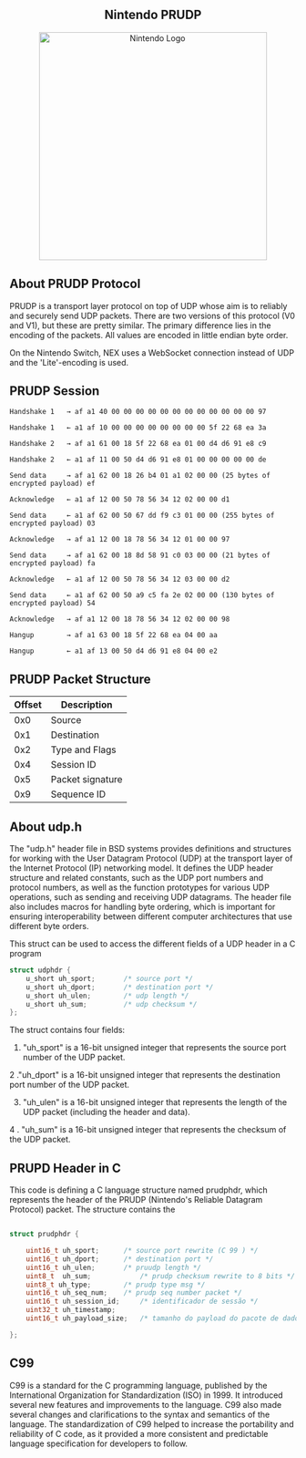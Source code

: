 <center><h2>Nintendo PRUDP</h2></center>
<p align="center"><a href="https://nintendo.com" target="_blank"><img src="https://logodownload.org/wp-content/uploads/2017/04/nintendo-logo-1-1.png" width="400" alt="Nintendo Logo"></a></p>

## About PRUDP Protocol

PRUDP is a transport layer protocol on top of UDP whose aim is to reliably and securely send UDP packets. There are two versions of this protocol (V0 and V1), but these are pretty similar. The primary difference lies in the encoding of the packets. All values are encoded in little endian byte order.

On the Nintendo Switch, NEX uses a WebSocket connection instead of UDP and the 'Lite'-encoding is used.

## PRUDP Session

```hex
Handshake 1   → af a1 40 00 00 00 00 00 00 00 00 00 00 00 00 97

Handshake 1   ← a1 af 10 00 00 00 00 00 00 00 00 5f 22 68 ea 3a

Handshake 2   → af a1 61 00 18 5f 22 68 ea 01 00 d4 d6 91 e8 c9

Handshake 2   ← a1 af 11 00 50 d4 d6 91 e8 01 00 00 00 00 00 de

Send data     → af a1 62 00 18 26 b4 01 a1 02 00 00 (25 bytes of encrypted payload) ef

Acknowledge   ← a1 af 12 00 50 78 56 34 12 02 00 00 d1

Send data     ← a1 af 62 00 50 67 dd f9 c3 01 00 00 (255 bytes of encrypted payload) 03

Acknowledge   → af a1 12 00 18 78 56 34 12 01 00 00 97

Send data     → af a1 62 00 18 8d 58 91 c0 03 00 00 (21 bytes of encrypted payload) fa

Acknowledge   ← a1 af 12 00 50 78 56 34 12 03 00 00 d2

Send data     ← a1 af 62 00 50 a9 c5 fa 2e 02 00 00 (130 bytes of encrypted payload) 54

Acknowledge   → af a1 12 00 18 78 56 34 12 02 00 00 98

Hangup        → af a1 63 00 18 5f 22 68 ea 04 00 aa

Hangup        ← a1 af 13 00 50 d4 d6 91 e8 04 00 e2
```

## PRUDP Packet Structure

| Offset | Description |
|------|-----------|
| 0x0 |   Source     |
| 0x1|   Destination |
| 0x2 |  Type and Flags    |
| 0x4 |  Session ID    |
| 0x5 |  Packet signature    |
| 0x9 |  Sequence ID     |



## About udp.h
The "udp.h" header file in BSD systems provides definitions and structures for working with the User Datagram Protocol (UDP) at the transport layer of the Internet Protocol (IP) networking model. It defines the UDP header structure and related constants, such as the UDP port numbers and protocol numbers, as well as the function prototypes for various UDP operations, such as sending and receiving UDP datagrams. The header file also includes macros for handling byte ordering, which is important for ensuring interoperability between different computer architectures that use different byte orders.

This struct can be used to access the different fields of a UDP header in a C program

```c
struct udphdr {
	u_short	uh_sport;		/* source port */
	u_short	uh_dport;		/* destination port */
	u_short	uh_ulen;		/* udp length */
	u_short	uh_sum;			/* udp checksum */
};

```

The struct contains four fields:

1. "uh_sport" is a 16-bit unsigned integer that represents the source port number of the UDP packet.

2 ."uh_dport" is a 16-bit unsigned integer that represents the destination port number of the UDP packet.

3. "uh_ulen" is a 16-bit unsigned integer that represents the length of the UDP packet (including the header and data).

4 . "uh_sum" is a 16-bit unsigned integer that represents the checksum of the UDP packet.

## PRUPD Header in C

This code is defining a C language structure named prudphdr, which represents the header of the PRUDP (Nintendo's Reliable Datagram Protocol) packet. The structure contains the 

```c

struct prudphdr {

    uint16_t uh_sport;		/* source port rewrite (C 99 ) */
    uint16_t uh_dport;		/* destination port */
    uint16_t uh_ulen;		/* pruudp length */
    uint8_t  uh_sum;			/* prudp checksum rewrite to 8 bits */
    uint8_t uh_type;        /* prudp type msg */
    uint16_t uh_seq_num;    /* prudp seq number packet */
    uint16_t uh_session_id;     /* identificador de sessão */
    uint32_t uh_timestamp;   
    uint16_t uh_payload_size;   /* tamanho do payload do pacote de dados */

};
```

## C99
C99 is a standard for the C programming language, published by the International Organization for Standardization (ISO) in 1999. It introduced several new features and improvements to the language.
C99 also made several changes and clarifications to the syntax and semantics of the language. The standardization of C99 helped to increase the portability and reliability of C code, as it provided a more consistent and predictable language specification for developers to follow.


